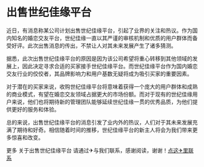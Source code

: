 # 出售世纪佳缘平台

近日，有消息称某公司计划出售世纪佳缘平台，引起了业界的关注和热议。作为国内知名的婚恋交友平台，世纪佳缘一直以其严谨的审核机制和优质的用户群体而备受好评。此次出售消息的传出，不禁让人对其未来发展产生了诸多猜测。

据悉，此次出售世纪佳缘平台的原因是因为该公司希望将重心转移到其他领域的发展上，因此决定寻求合适的买家接手世纪佳缘平台。而世纪佳缘平台作为国内婚恋交友行业的佼佼者，其品牌影响力和用户基数无疑将成为吸引买家的重要因素。

对于潜在的买家来说，收购世纪佳缘平台将意味着获得一个庞大的用户群体和成熟的商业模式，有望在婚恋交友领域占据更大的市场份额。而对于现有的世纪佳缘用户来说，他们也将期待新的管理团队能够延续世纪佳缘一贯的优秀品质，为他们提供更好的服务和体验。

总的来说，出售世纪佳缘平台的消息引发了业内外的热议，人们对于其未来发展充满了期待和好奇。相信随着时间的推移，世纪佳缘平台的新主人将会为我们带来更多惊喜和改变。

更多 关于出售世纪佳缘平台 请通过✈与我们联系，感谢阅读，谢谢！[点这✈里联系](https://a.k02.cc)